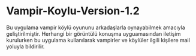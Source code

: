 # Vampir-Koylu-Version-1.2
Bu uygulama vampir köylü oyununu arkadaşlarla oynayabilmek amacıyla geliştirilmiştir. Herhangi bir görüntülü konuşma uyguamasından iletişim kurulurken bu uygulama kullanılarak vampirler ve köylüler ilgili kişilere mail yoluyla bildirilir.
